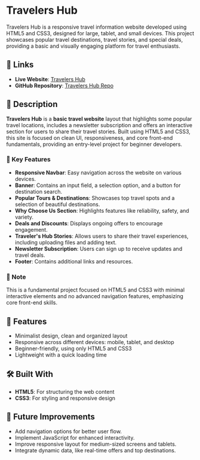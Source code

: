 # Travelers Hub

Travelers Hub is a responsive travel information website developed using HTML5 and CSS3, designed for large, tablet, and small devices. This project showcases popular travel destinations, travel stories, and special deals, providing a basic and visually engaging platform for travel enthusiasts.

## 🔗 Links

- **Live Website**: [Travelers Hub](https://mdferdausalam19.github.io/travelers-hub/)
- **GitHub Repository**: [Travelers Hub Repo](https://github.com/mdferdausalam19/travelers-hub)

## 📜 Description

**Travelers Hub** is a **basic travel website** layout that highlights some popular travel locations, includes a newsletter subscription and offers an interactive section for users to share their travel stories. Built using HTML5 and CSS3, this site is focused on clean UI, responsiveness, and core front-end fundamentals, providing an entry-level project for beginner developers.

### 🌟 Key Features

- **Responsive Navbar**: Easy navigation across the website on various devices.
- **Banner**: Contains an input field, a selection option, and a button for destination search.
- **Popular Tours & Destinations**: Showcases top travel spots and a selection of beautiful destinations.
- **Why Choose Us Section**: Highlights features like reliability, safety, and variety.
- **Deals and Discounts**: Displays ongoing offers to encourage engagement.
- **Traveler's Hub Stories**: Allows users to share their travel experiences, including uploading files and adding text.
- **Newsletter Subscription**: Users can sign up to receive updates and travel deals.
- **Footer**: Contains additional links and resources.

### 📌 Note

This is a fundamental project focused on HTML5 and CSS3 with minimal interactive elements and no advanced navigation features, emphasizing core front-end skills.

## 🚀 Features

- Minimalist design, clean and organized layout
- Responsive across different devices: mobile, tablet, and desktop
- Beginner-friendly, using only HTML5 and CSS3
- Lightweight with a quick loading time

## 🛠️ Built With

- **HTML5**: For structuring the web content
- **CSS3**: For styling and responsive design

## 🌟 Future Improvements

- Add navigation options for better user flow.
- Implement JavaScript for enhanced interactivity.
- Improve responsive layout for medium-sized screens and tablets.
- Integrate dynamic data, like real-time offers and top destinations.

